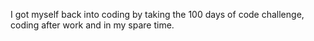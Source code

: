 I got myself back into coding by taking the 100 days of code challenge, coding after work and in my spare time. 
